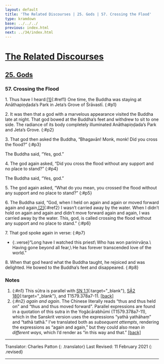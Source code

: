 ```yaml
---
layout: default
title: 'The Related Discourses | 25. Gods | 57. Crossing the Flood'
type: kramdown
base: ../../../
previous: index.html
next: ../34/index.html
---
```


# [The Related Discourses](../index.html)
## [25. Gods](index.html)
### 57. Crossing the Flood

1\. Thus have I heard:[\[1\]](#n1){:#ref1} One time, the Buddha was staying at Anāthapiṇḍada’s Park in Jeta’s Grove of Śrāvastī.
{:#p1}

2\. It was then that a god with a marvelous appearance visited the Buddha late at night. That god bowed at the Buddha’s feet and withdrew to sit to one side. The radiance of its body completely illuminated Anāthapiṇḍada’s Park and Jeta’s Grove.
{:#p2}

3\. That god then asked the Buddha, “Bhagavān! Monk, monk! Did you cross the flood?”
{:#p3}

The Buddha said, “Yes, god.”

4\. The god again asked, “Did you cross the flood without any support and no place to stand?”
{:#p4}

The Buddha said, “Yes, god.”

5\. The god again asked, “What do you mean, you crossed the flood without any support and no place to stand?”
{:#p5}

6\.  The Buddha said, “God, when I held on again and again or moved forward again and again,[\[2\]](#n2){:#ref2} I wasn’t carried away by the water. When I didn’t hold on again and again and didn’t move forward again and again, I was carried away by the water. This, god, is called crossing the flood without any support and no place to stand.”
{:#p6}

7\. That god spoke again in verse:
{:#p7}

* {:.verse}“Long have I watched this priest\\
Who has won parinirvāṇa.\\
Having gone beyond all fear,\\
He has forever transcended love of the world.”

8\. When that god heard what the Buddha taught, he rejoiced and was delighted. He bowed to the Buddha’s feet and disappeared.
{:#p8}

### Notes

1. {:#n1} This sūtra is parallel with [SN 1.1](https://suttacentral.net/sn1.1){:target="_blank"}, [SĀ2 180](../../samyukta2/SA2_180.html){:target="_blank"}, and T1579.378a7-11. [\[back\]](#ref1)
2. {:#n2} *again and again*. The Chinese literally reads “thus and thus held on" and “thus and thus moved forward". Parallel expressions are found in a quotation of this sutra in the Yogâcārabhūmi (T1579.378a7-11), which in the Sanskrit version uses the expressions “yathā yathāhaṃ” and “tathā tathā.” I’ve translated both as *subsequent attempts*, rendering the expressions as “again and again,” but they could also mean *in different ways*, which I’d render as “in this way and that.” [\[back\]](#ref2)

---

Translator: Charles Patton
{: .translator}
Last Revised: 11 February 2021
{: .revised}

---